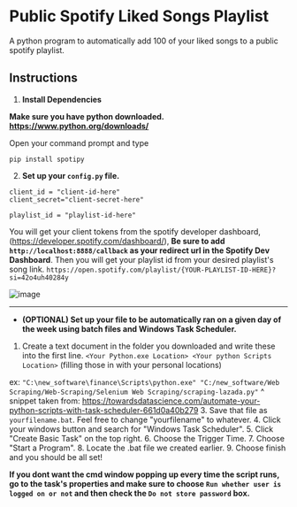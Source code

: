 # Public Spotify Liked Songs Playlist
A python program to automatically add 100 of your liked songs to a public spotify playlist. 

## Instructions
1. **Install Dependencies**
  
  **Make sure you have python downloaded. https://www.python.org/downloads/**

  Open your command prompt and type

  `pip install spotipy`

2. **Set up your `config.py` file.**

  ```
  client_id = "client-id-here"
  client_secret="client-secret-here"

  playlist_id = "playlist-id-here"
  ```

  You will get your client tokens from the spotify developer dashboard, (https://developer.spotify.com/dashboard/), **Be sure to add `http://localhost:8888/callback` as your redirect url in the Spotify Dev Dashboard**. Then you will get your playlist id from your
  desired playlist's song link. ` https://open.spotify.com/playlist/{YOUR-PLAYLIST-ID-HERE}?si=42o4uh40284y `

  ![image](https://user-images.githubusercontent.com/83687479/187978856-5410bc2f-a31c-4231-9443-7d076d116c67.png)

---

- **(OPTIONAL) Set up your file to be automatically ran on a given day of the week using batch files and Windows Task Scheduler.**

1. Create a text document in the folder you downloaded and write these into the first line. ```<Your Python.exe Location> <Your python Scripts Location>``` (filling those in with your personal locations)

ex: ```"C:\new_software\finance\Scripts\python.exe" "C:/new_software/Web Scraping/Web-Scraping/Selenium Web Scraping/scraping-lazada.py"```
^ snippet taken from: https://towardsdatascience.com/automate-your-python-scripts-with-task-scheduler-661d0a40b279
3. Save that file as `yourfilename.bat`. Feel free to change "yourfilename" to whatever.
4. Click your windows button and search for "Windows Task Scheduler".
5. Click "Create Basic Task" on the top right.
6. Choose the Trigger Time.
7. Choose "Start a Program".
8. Locate the .bat file we created earlier.
9. Choose finish and you should be all set!

**If you dont want the cmd window popping up every time the script runs, go to the task's properties and make sure to choose `Run whether user is logged on or not`
and then check the `Do not store password` box.**
